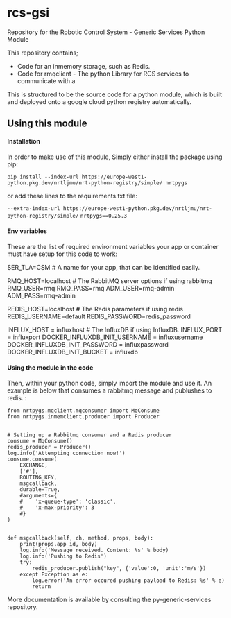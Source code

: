 # rcs-gsi
Repository for the Robotic Control System - Generic Services Python Module

This repository contains;
* Code for an inmemory storage, such as Redis. 
* Code for rmqclient - The python Library for RCS services to communicate with a 

This is structured to be the source code for a python module, which is built and deployed onto a 
google cloud python registry automatically. 

## Using this module

#### Installation

In order to make use of this module, Simply either install the package using pip:

`pip install --index-url https://europe-west1-python.pkg.dev/nrtljmu/nrt-python-registry/simple/ nrtpygs`

or add these lines to the requirements.txt file: 

`--extra-index-url https://europe-west1-python.pkg.dev/nrtljmu/nrt-python-registry/simple/`
`nrtpygs==0.25.3`

#### Env variables

These are the list of required environment variables your app or container must have setup for this code to work:

SER_TLA=CSM    # A name for your app, that can be identified easily.

RMQ_HOST=localhost  # The RabbitMQ server options if using rabbitmq
RMQ_USER=rmq
RMQ_PASS=rmq
ADM_USER=rmq-admin
ADM_PASS=rmq-admin

REDIS_HOST=localhost    # The Redis parameters if using redis
REDIS_USERNAME=default
REDIS_PASSWORD=redis_password


INFLUX_HOST = influxhost    # The InfluxDB if using InfluxDB.
INFLUX_PORT = influxport
DOCKER_INFLUXDB_INIT_USERNAME = influxusername
DOCKER_INFLUXDB_INIT_PASSWORD = influxpassword
DOCKER_INFLUXDB_INIT_BUCKET = influxdb


#### Using the module in the code

Then, within your python code, simply import the module and use it. An example is below that consumes a rabbitmq message and publushes to redis. : 

```
from nrtpygs.mqclient.mqconsumer import MqConsume
from nrtpygs.inmemclient.producer import Producer


# Setting up a Rabbitmq consumer and a Redis producer 
consume = MqConsume()
redis_producer = Producer()
log.info('Attempting connection now!')
consume.consume(
    EXCHANGE,
    ['#'],
    ROUTING_KEY,
    msgcallback,
    durable=True,
    #arguments={
    #    'x-queue-type': 'classic',
    #    'x-max-priority': 3
    #}
)


def msgcallback(self, ch, method, props, body):
    print(props.app_id, body)
    log.info('Message received. Content: %s' % body)
    log.info('Pushing to Redis')
    try:
        redis_producer.publish("key", {'value':0, 'unit':'m/s'})
    except Exception as e:
        log.error('An error occured pushing payload to Redis: %s' % e)
        return

```


More documentation is available by consulting the py-generic-services repository. 